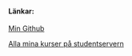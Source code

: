 #### Länkar:

[Min Github](https://github.com/Nicklaspoke)

[Alla mina kurser på studentservern](http://www.student.bth.se/~niko14/dbwebb-kurser/)
